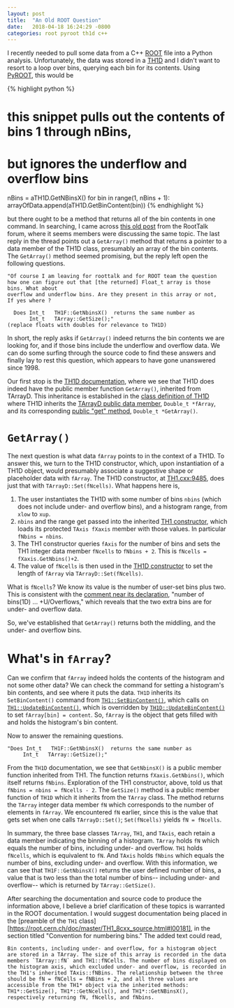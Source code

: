 ```yaml
---
layout: post
title:  "An Old ROOT Question"
date:   2018-04-18 16:24:29 -0800
categories: root pyroot th1d c++
---
```


I recently needed to pull some data from a C++ [ROOT][root-site] file into a Python analysis. Unfortunately, the data was stored in a [TH1D][root-th1d] and I didn't want to resort to a loop over bins, querying each bin for its contents. Using [PyROOT][pyroot-site], this would be

{% highlight python %}
# this snippet pulls out the contents of bins 1 through nBins,
# but ignores the underflow and overflow bins
nBins = aTH1D.GetNBinsX()
for bin in range(1, nBins + 1):
  arrayOfData.append(aTH1D.GetBinContent(bin))
{% endhighlight %}

but there ought to be a method that returns all of the bin contents in one command. In searching, I came across [this old post][root-post] from the RootTalk forum, where it seems members were discussing the same topic. The last reply in the thread points out a `GetArray()` method that returns a pointer to a data member of the TH1D class, presumably an array of the bin contents. The `GetArray()` method seemed promising, but the reply left open the following questions.

```
"Of course I am leaving for roottalk and for ROOT team the question
how one can figure out that [the returned] Float_t array is those bins. What about
overflow and underflow bins. Are they present in this array or not,
If yes where ?

  Does Int_t   TH1F::GetNbinsX()  returns the same number as
       Int_t   TArray::GetSize();"
(replace floats with doubles for relevance to TH1D)
```

In short, the reply asks if `GetArray()` indeed returns the bin contents we are looking for, and if those bins include the underflow and overflow data. We can do some surfing through the source code to find these answers and finally lay to rest this question, which appears to have gone unanswered since 1998.

Our first stop is the [TH1D documentation][root-th1d], where we see that TH1D does indeed have the public member function `GetArray()`, inherited from TArrayD. This inheritance is established in the [class definition of TH1D][root-th1d-classdef] where TH1D inherits the [TArrayD public data member][root-tarrayd-farray], `Double_t *fArray`, and its corresponding [public "get" method][root-tarrayd-getarray], `Double_t *GetArray()`.

# `GetArray()`

The next question is what data `fArray` points to in the context of a TH1D. To answer this, we turn to the TH1D constructor, which, upon instantiation of a TH1D object, would presumably associate a suggestive shape or placeholder data with `fArray`. The TH1D constructor, at [TH1.cxx:9485][root-th1d-constructor], does just that with `TArrayD::Set(fNcells)`. What happens here is,
1. The user instantiates the TH1D with some number of bins `nbins` (which does not include under- and overflow bins), and a histogram range, from `xlow` to `xup`.
2. `nbins` and the range get passed into the inherited [TH1 constructor][root-th1-constructor], which loads its protected `TAxis fXaxis` member with those values. In particular `fNbins = nbins`.
3. The TH1 constructor queries `fAxis` for the number of bins and sets the TH1 integer data member `fNcells` to `fNbins + 2`. This is `fNcells = fXaxis.GetNbins()+2`.
4. The value of `fNcells` is then used in the [TH1D constructor][root-th1d-constructor] to set the length of `fArray` via `TArrayD::Set(fNcells)`.

What is `fNcells`? We know its value is the number of user-set bins plus two. This is consistent with the [comment near its declaration][root-th1-fncells], "number of bins(1D) ... +U/Overflows," which reveals that the two extra bins are for under- and overflow data.

So, we've established that `GetArray()` returns both the middling, and the under- and overflow bins.

# What's in `fArray`?

Can we confirm that `fArray` indeed holds the contents of the histogram and not some other data? We can check the command for setting a histogram's bin contents, and see where it puts the data. `TH1D` inherits its `SetBinContent()` command from [`TH1::SetBinContent()`][root-th1-setbincontent], which calls on [`TH1::UpdateBinContent()`][root-th1-updatebincontent], which is overridden by [`TH1D::UpdateBinContent()`][root-th1d-updatebincontent] to set `fArray[bin] = content`. So, `fArray` is the object that gets filled with and holds the histogram's bin content.

Now to answer the remaining questions.
```
"Does Int_t   TH1F::GetNbinsX()  returns the same number as
     Int_t   TArray::GetSize();"
```
From the `TH1D` documentation, we see that `GetNbinsX()` is a public member function inherited from TH1. The function returns `fXaxis.GetNbins()`, which itself returns `fNbins`. Exploration of the TH1 constructor, above, told us that `fNbins = nbins = fNcells - 2`. The `GetSize()` method is a public member function of `TH1D` which it inherits from the `TArray` class. The method returns the `TArray` integer data member `fN` which corresponds to the number of elements in `fArray`. We encountered `fN` earlier, since this is the value that gets set when one calls `TArrayD::Set()`; `Set(fNcells)` yields `fN = fNcells`.

In summary, the three base classes `TArray`, `TH1`, and `TAxis`, each retain a data member indicating the binning of a histogram. `TArray` holds `fN` which equals the number of bins, including under- and overflow. `TH1` holds `fNcells`, which is equivalent to `fN`. And `TAxis` holds `fNbins` which equals the number of bins, excluding under- and overflow. With this information, we can see that `TH1F::GetNbinsX()` returns the user defined number of bins, a value that is two less than the total number of bins-- including under- and overflow-- which is returned by `TArray::GetSize()`.

After searching the documentation and source code to produce the information above, I believe a brief clarification of these topics is warranted in the ROOT documentation. I would
suggest documentation being placed in the [preamble of the `TH1` class][https://root.cern.ch/doc/master/TH1_8cxx_source.html#l00181], in the section titled "Convention for numbering bins." The added text could read,
```
Bin contents, including under- and overflow, for a histogram object are stored in a TArray. The size of this array is recorded in the data members `TArray::fN` and TH1::fNCells. The number of bins displayed on the histogram axis, which excluded under- and overflow, is recorded in the TH1's inherited TAxis::fNBins. The relationship between the three should be fN = fNCells = fNBins + 2, and all three values are accessible from the TH1* object via the inherited methods: TH1*::GetSize(), TH1*::GetNcells(), and TH1*::GetNBinsX(), respectively returning fN, fNcells, and fNbins.
```

[root-site]: https://root.cern.ch/
[pyroot-site]: https://root.cern.ch/pyroot
[root-post]: https://root.cern.ch/root/roottalk/roottalk98/2318.html
[root-th1d]: https://root.cern.ch/doc/master/classTH1D.html
[root-th1d-classdef]: https://root.cern.ch/doc/master/TH1_8h_source.html#l00610
[root-th1d-constructor]: https://root.cern.ch/doc/master/TH1_8cxx_source.html#l09485
[root-th1d-updatebincontent]: https://root.cern.ch/doc/master/TH1_8h_source.html#l00640
[root-tarrayd-farray]: https://root.cern.ch/doc/master/TArrayD_8h_source.html#l00030
[root-tarrayd-getarray]: https://root.cern.ch/doc/master/TArrayD_8h_source.html#l00044
[root-th1-constructor]: https://root.cern.ch/doc/master/TH1_8cxx_source.html#l00639
[root-th1-fncells]: https://root.cern.ch/doc/master/TH1_8h_source.html#l00086
[root-th1-setbincontent]: https://root.cern.ch/doc/master/TH1_8cxx_source.html#l08497
[root-th1-updatebincontent]: https://root.cern.ch/doc/master/TH1_8cxx_source.html#l08725
